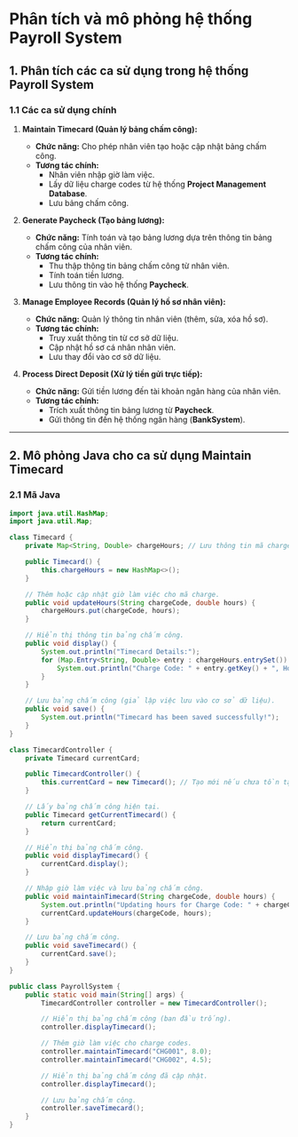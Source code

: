 # Phân tích và mô phỏng hệ thống **Payroll System**

## **1. Phân tích các ca sử dụng trong hệ thống Payroll System**
### **1.1 Các ca sử dụng chính**
1. **Maintain Timecard (Quản lý bảng chấm công):**
   - **Chức năng:** Cho phép nhân viên tạo hoặc cập nhật bảng chấm công.
   - **Tương tác chính:**
     - Nhân viên nhập giờ làm việc.
     - Lấy dữ liệu charge codes từ hệ thống **Project Management Database**.
     - Lưu bảng chấm công.

2. **Generate Paycheck (Tạo bảng lương):**
   - **Chức năng:** Tính toán và tạo bảng lương dựa trên thông tin bảng chấm công của nhân viên.
   - **Tương tác chính:**
     - Thu thập thông tin bảng chấm công từ nhân viên.
     - Tính toán tiền lương.
     - Lưu thông tin vào hệ thống **Paycheck**.

3. **Manage Employee Records (Quản lý hồ sơ nhân viên):**
   - **Chức năng:** Quản lý thông tin nhân viên (thêm, sửa, xóa hồ sơ).
   - **Tương tác chính:**
     - Truy xuất thông tin từ cơ sở dữ liệu.
     - Cập nhật hồ sơ cá nhân nhân viên.
     - Lưu thay đổi vào cơ sở dữ liệu.

4. **Process Direct Deposit (Xử lý tiền gửi trực tiếp):**
   - **Chức năng:** Gửi tiền lương đến tài khoản ngân hàng của nhân viên.
   - **Tương tác chính:**
     - Trích xuất thông tin bảng lương từ **Paycheck**.
     - Gửi thông tin đến hệ thống ngân hàng (**BankSystem**).

---

## **2. Mô phỏng Java cho ca sử dụng Maintain Timecard**

### **2.1 Mã Java**

```java
import java.util.HashMap;
import java.util.Map;

class Timecard {
    private Map<String, Double> chargeHours; // Lưu thông tin mã charge và số giờ làm việc.

    public Timecard() {
        this.chargeHours = new HashMap<>();
    }

    // Thêm hoặc cập nhật giờ làm việc cho mã charge.
    public void updateHours(String chargeCode, double hours) {
        chargeHours.put(chargeCode, hours);
    }

    // Hiển thị thông tin bảng chấm công.
    public void display() {
        System.out.println("Timecard Details:");
        for (Map.Entry<String, Double> entry : chargeHours.entrySet()) {
            System.out.println("Charge Code: " + entry.getKey() + ", Hours: " + entry.getValue());
        }
    }

    // Lưu bảng chấm công (giả lập việc lưu vào cơ sở dữ liệu).
    public void save() {
        System.out.println("Timecard has been saved successfully!");
    }
}

class TimecardController {
    private Timecard currentCard;

    public TimecardController() {
        this.currentCard = new Timecard(); // Tạo mới nếu chưa tồn tại.
    }

    // Lấy bảng chấm công hiện tại.
    public Timecard getCurrentTimecard() {
        return currentCard;
    }

    // Hiển thị bảng chấm công.
    public void displayTimecard() {
        currentCard.display();
    }

    // Nhập giờ làm việc và lưu bảng chấm công.
    public void maintainTimecard(String chargeCode, double hours) {
        System.out.println("Updating hours for Charge Code: " + chargeCode);
        currentCard.updateHours(chargeCode, hours);
    }

    // Lưu bảng chấm công.
    public void saveTimecard() {
        currentCard.save();
    }
}

public class PayrollSystem {
    public static void main(String[] args) {
        TimecardController controller = new TimecardController();

        // Hiển thị bảng chấm công (ban đầu trống).
        controller.displayTimecard();

        // Thêm giờ làm việc cho charge codes.
        controller.maintainTimecard("CHG001", 8.0);
        controller.maintainTimecard("CHG002", 4.5);

        // Hiển thị bảng chấm công đã cập nhật.
        controller.displayTimecard();

        // Lưu bảng chấm công.
        controller.saveTimecard();
    }
}
